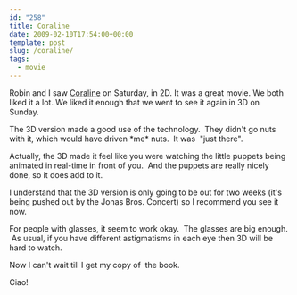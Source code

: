 ```yaml
---
id: "258"
title: Coraline
date: 2009-02-10T17:54:00+00:00
template: post
slug: /coraline/
tags:
  - movie
---
```


Robin and I saw [Coraline](http://coraline.com/) on Saturday, in 2D. It was a
great movie. We both liked it a lot. We liked it enough that we went to see it
again in 3D on Sunday.

The 3D version made a good use of the technology.  They didn't go nuts with it,
which would have driven \*me\* nuts.  It was  "just there".

Actually, the 3D made it feel like you were watching the little puppets being
animated in real-time in front of you.  And the puppets are really nicely done,
so it does add to it.

I understand that the 3D version is only going to be out for two weeks (it's
being pushed out by the Jonas Bros. Concert) so I recommend you see it now.

For people with glasses, it seem to work okay.  The glasses are big enough.  As
usual, if you have different astigmatisms in each eye then 3D will be hard to
watch.

Now I can't wait till I get my copy of <span
id="evtst|a|0061649708"></span> the book.

Ciao!
